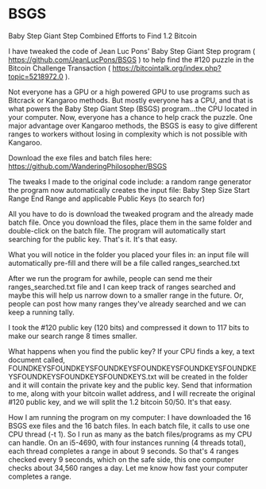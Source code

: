# BSGS
Baby Step Giant Step Combined Efforts to Find 1.2 Bitcoin

I have tweaked the code of Jean Luc Pons' Baby Step Giant Step program ( https://github.com/JeanLucPons/BSGS ) to help find the #120 puzzle in the Bitcoin Challenge Transaction ( https://bitcointalk.org/index.php?topic=5218972.0 ).

Not everyone has a GPU or a high powered GPU to use programs such as Bitcrack or Kangaroo methods. But mostly everyone has a CPU, and that is what powers the Baby Step Giant Step (BSGS) program...the CPU located in your computer. Now, everyone has a chance to help crack the puzzle. One major advantage over Kangaroo methods, the BSGS is easy to give different ranges to workers without losing in complexity which is not possible with Kangaroo.

Download the exe files and batch files here:
https://github.com/WanderingPhilosopher/BSGS

The tweaks I made to the original code include:
a random range generator
the program now automatically creates the input file:
Baby Step Size
Start Range
End Range
and applicable Public Keys (to search for)

All you have to do is download the tweaked program and the already made batch file. Once you download the files, place them in the same folder and double-click on the batch file. The program will automatically start searching for the public key. That's it. It's that easy.

What you will notice in the folder you placed your files in:
an input file will automatically pre-fill
and there will be a file called ranges_searched.txt

After we run the program for awhile, people can send me their ranges_searched.txt file and I can keep track of ranges searched and maybe this will help us narrow down to a smaller range in the future. Or, people can post how many ranges they've already searched and we can keep a running tally.

I took the #120 public key (120 bits) and compressed it down to 117 bits to make our search range 8 times smaller.

What happens when you find the public key?
If your CPU finds a key, a text document called, FOUNDKEYSFOUNDKEYSFOUNDKEYSFOUNDKEYSFOUNDKEYSFOUNDKEYSFOUNDKEYSFOUNDKEYSFOUNDKEYS.txt will be created in the folder and it will contain the private key and the public key. Send that information to me, along with your bitcoin wallet address, and I will recreate the original #120 public key, and we will split the 1.2 bitcoin 50/50. It's that easy.

How I am running the program on my computer:
I have downloaded the 16 BSGS exe files and the 16 batch files. In each batch file, it calls to use one CPU thread (-t 1). So I run as many as the batch files/programs as my CPU can handle. On an i5-4690, with four instances running (4 threads total), each thread completes a range in about 9 seconds. So that's 4 ranges checked every 9 seconds, which on the safe side, this one computer checks about 34,560 ranges a day. Let me know how fast your computer completes a range.
